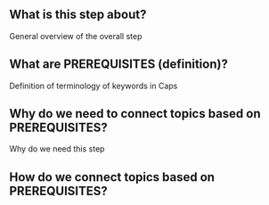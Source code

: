 ## What is this step about?
General overview of the overall step

## What are PREREQUISITES (definition)?
Definition of terminology of keywords in Caps


## Why do we need to connect topics based on PREREQUISITES?
Why do we need this step

## How do we connect topics based on PREREQUISITES?



